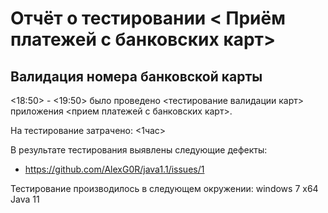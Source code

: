 # Отчёт о тестировании < Приём платежей с банковских карт>

## Валидация номера банковской карты

<18:50> - <19:50> было проведено <тестирование валидации карт> приложения <прием платежей с банковских карт>.

На тестирование затрачено: <1час>

В результате тестирования выявлены следующие дефекты:
* <https://github.com/AlexG0R/java1.1/issues/1>

Тестирование производилось в следующем окружении:
windows 7 x64
Java 11

